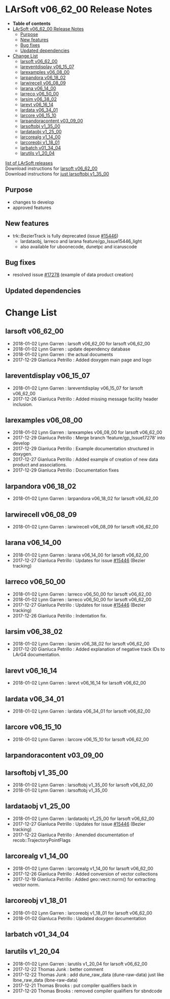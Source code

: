 LArSoft v06\_62\_00 Release Notes
======================================================================

-   **Table of contents**
-   [LArSoft v06\_62\_00 Release Notes](#LArSoft-v06_62_00-Release-Notes)
    -   [Purpose](#Purpose)
    -   [New features](#New-features)
    -   [Bug fixes](#Bug-fixes)
    -   [Updated dependencies](#Updated-dependencies)
-   [Change List](#Change-List)
    -   [larsoft v06\_62\_00](#larsoft-v06_62_00)
    -   [lareventdisplay v06\_15\_07](#lareventdisplay-v06_15_07)
    -   [larexamples v06\_08\_00](#larexamples-v06_08_00)
    -   [larpandora v06\_18\_02](#larpandora-v06_18_02)
    -   [larwirecell v06\_08\_09](#larwirecell-v06_08_09)
    -   [larana v06\_14\_00](#larana-v06_14_00)
    -   [larreco v06\_50\_00](#larreco-v06_50_00)
    -   [larsim v06\_38\_02](#larsim-v06_38_02)
    -   [larevt v06\_16\_14](#larevt-v06_16_14)
    -   [lardata v06\_34\_01](#lardata-v06_34_01)
    -   [larcore v06\_15\_10](#larcore-v06_15_10)
    -   [larpandoracontent v03\_09\_00](#larpandoracontent-v03_09_00)
    -   [larsoftobj v1\_35\_00](#larsoftobj-v1_35_00)
    -   [lardataobj v1\_25\_00](#lardataobj-v1_25_00)
    -   [larcorealg v1\_14\_00](#larcorealg-v1_14_00)
    -   [larcoreobj v1\_18\_01](#larcoreobj-v1_18_01)
    -   [larbatch v01\_34\_04](#larbatch-v01_34_04)
    -   [larutils v1\_20\_04](#larutils-v1_20_04)

[list of LArSoft releases](LArSoft_release_list)\
Download instructions for [larsoft v06\_62\_00](http://scisoft.fnal.gov/scisoft/bundles/larsoft/v06_62_00/larsoft-v06_62_00.html)\
Download instructions for [just larsoftobj v1\_35\_00](http://scisoft.fnal.gov/scisoft/bundles/larsoftobj/v1_35_00/larsoftobj-v1_35_00.html)

Purpose
--------------------

-   changes to develop
-   approved features

New features
------------------------------

-   trk::BezierTrack is fully deprecated (issue [\#15446](/redmine/issues/15446 "Necessary Maintenance: BezierTrack should be removed from LArSoft (Closed)"))
    -   lardataobj, larreco and larana feature/gp\_Issue15446\_light
    -   also available for uboonecode, dunetpc and icaruscode

Bug fixes
------------------------

-   resolved issue [\#17278](/redmine/issues/17278 "Idea: Add an example on how to create data products of a new type (Closed)") (example of data product creation)

Updated dependencies
----------------------------------------------

Change List
============================

larsoft v06\_62\_00
------------------------------------------

-   2018-01-02 Lynn Garren : larsoft v06\_62\_00 for larsoft v06\_62\_00
-   2018-01-02 Lynn Garren : update dependency database
-   2018-01-02 Lynn Garren : the actual documents
-   2017-12-29 Gianluca Petrillo : Added doxygen main page and logo

lareventdisplay v06\_15\_07
----------------------------------------------------------

-   2018-01-02 Lynn Garren : lareventdisplay v06\_15\_07 for larsoft v06\_62\_00
-   2017-12-26 Gianluca Petrillo : Added missing message facility header inclusion.

larexamples v06\_08\_00
--------------------------------------------------

-   2018-01-02 Lynn Garren : larexamples v06\_08\_00 for larsoft v06\_62\_00
-   2017-12-29 Gianluca Petrillo : Merge branch ‘feature/gp\_Issue17278’ into develop
-   2017-12-29 Gianluca Petrillo : Example documentation structured in doxygen.
-   2017-12-27 Gianluca Petrillo : Added example of creation of new data product and associations.
-   2017-12-29 Gianluca Petrillo : Documentation fixes

larpandora v06\_18\_02
------------------------------------------------

-   2018-01-02 Lynn Garren : larpandora v06\_18\_02 for larsoft v06\_62\_00

larwirecell v06\_08\_09
--------------------------------------------------

-   2018-01-02 Lynn Garren : larwirecell v06\_08\_09 for larsoft v06\_62\_00

larana v06\_14\_00
----------------------------------------

-   2018-01-02 Lynn Garren : larana v06\_14\_00 for larsoft v06\_62\_00
-   2017-12-27 Gianluca Petrillo : Updates for issue [\#15446](/redmine/issues/15446 "Necessary Maintenance: BezierTrack should be removed from LArSoft (Closed)") (Bezier tracking)

larreco v06\_50\_00
------------------------------------------

-   2018-01-02 Lynn Garren : larreco v06\_50\_00 for larsoft v06\_62\_00
-   2018-01-02 Lynn Garren : larreco v06\_50\_00 for larsoft v06\_62\_00
-   2017-12-27 Gianluca Petrillo : Updates for issue [\#15446](/redmine/issues/15446 "Necessary Maintenance: BezierTrack should be removed from LArSoft (Closed)") (Bezier tracking)
-   2017-12-26 Gianluca Petrillo : Indentation fix.

larsim v06\_38\_02
----------------------------------------

-   2018-01-02 Lynn Garren : larsim v06\_38\_02 for larsoft v06\_62\_00
-   2017-12-20 Gianluca Petrillo : Added explanation of negative track IDs to LArG4 documentation.

larevt v06\_16\_14
----------------------------------------

-   2018-01-02 Lynn Garren : larevt v06\_16\_14 for larsoft v06\_62\_00

lardata v06\_34\_01
------------------------------------------

-   2018-01-02 Lynn Garren : lardata v06\_34\_01 for larsoft v06\_62\_00

larcore v06\_15\_10
------------------------------------------

-   2018-01-02 Lynn Garren : larcore v06\_15\_10 for larsoft v06\_62\_00

larpandoracontent v03\_09\_00
--------------------------------------------------------------

larsoftobj v1\_35\_00
----------------------------------------------

-   2018-01-02 Lynn Garren : larsoftobj v1\_35\_00 for larsoft v06\_62\_00
-   2018-01-02 Lynn Garren : larsoftobj v1\_35\_00

lardataobj v1\_25\_00
----------------------------------------------

-   2018-01-02 Lynn Garren : lardataobj v1\_25\_00 for larsoft v06\_62\_00
-   2017-12-27 Gianluca Petrillo : Updates for issue [\#15446](/redmine/issues/15446 "Necessary Maintenance: BezierTrack should be removed from LArSoft (Closed)") (Bezier tracking)
-   2017-12-22 Gianluca Petrillo : Amended documentation of recob::TrajectoryPointFlags

larcorealg v1\_14\_00
----------------------------------------------

-   2018-01-02 Lynn Garren : larcorealg v1\_14\_00 for larsoft v06\_62\_00
-   2017-12-26 Gianluca Petrillo : Added conversion of vector collections
-   2017-12-19 Gianluca Petrillo : Added geo::vect::norm() for extracting vector norm.

larcoreobj v1\_18\_01
----------------------------------------------

-   2018-01-02 Lynn Garren : larcoreobj v1\_18\_01 for larsoft v06\_62\_00
-   2018-01-02 Gianluca Petrillo : Updated doxygen documentation

larbatch v01\_34\_04
--------------------------------------------

larutils v1\_20\_04
------------------------------------------

-   2018-01-02 Lynn Garren : larutils v1\_20\_04 for larsoft v06\_62\_00
-   2017-12-22 Thomas Junk : better comment
-   2017-12-22 Thomas Junk : add dune\_raw\_data (dune-raw-data) just like lbne\_raw\_data (lbne-raw-data)
-   2017-12-21 Thomas Brooks : put compiler qualifiers back in
-   2017-12-20 Thomas Brooks : removed compiler qualifiers for sbndcode

